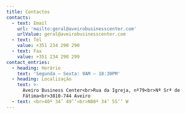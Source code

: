 ```yaml
---
title: Contactos
contacts:
  - text: Email
    url: 'mailto:geral@aveirobusinesscenter.com'
    urlValue: geral@aveirobusinesscenter.com
  - text: Tel
    value: +351 234 290 290
  - text: Fax
    value: +351 234 290 299
contact_entries:
  - heading: Horário
    text: 'Segunda – Sexta: 9AM – 18:30PM'
  - heading: Localização
    text: >-
      Aveiro Business Center<br>Rua da Igreja, nº79<br>Nª Srª de
      Fátima<br>3810-744 Aveiro
  - text: <br>40º 34’ 49’’<br>N08º 34’ 55’’ W
---
```



